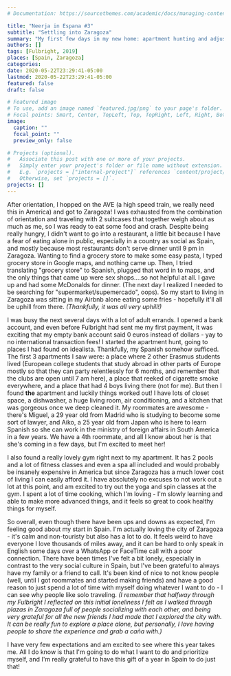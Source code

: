 ```yaml
---
# Documentation: https://sourcethemes.com/academic/docs/managing-content/

title: "Neerja in Espana #3"
subtitle: "Settling into Zaragoza"
summary: "My first few days in my new home: apartment hunting and adjusting"
authors: []
tags: [Fulbright, 2019]
places: [Spain, Zaragoza]
categories:
date: 2020-05-22T23:29:41-05:00
lastmod: 2020-05-22T23:29:41-05:00
featured: false
draft: false

# Featured image
# To use, add an image named `featured.jpg/png` to your page's folder.
# Focal points: Smart, Center, TopLeft, Top, TopRight, Left, Right, BottomLeft, Bottom, BottomRight.
image:
  caption: ""
  focal_point: ""
  preview_only: false

# Projects (optional).
#   Associate this post with one or more of your projects.
#   Simply enter your project's folder or file name without extension.
#   E.g. `projects = ["internal-project"]` references `content/project/deep-learning/index.md`.
#   Otherwise, set `projects = []`.
projects: []
---
```


After orientation, I hopped on the AVE (a high speed train, we really need this in America) and got to Zaragoza! I was exhausted from the combination of orientation and traveling with 2 suitcases that together weigh about as much as me, so I was ready to eat some food and crash. Despite being really hungry, I didn't want to go into a restaurant, a little bit because I have a fear of eating alone in public, especially in a country as social as Spain, and mostly because most restaurants don't serve dinner until 9 pm in Zaragoza. Wanting to find a grocery store to make some easy pasta, I typed grocery store in Google maps, and nothing came up. Then, I tried translating "grocery store" to Spanish, plugged that word in to maps, and the only things that came up were sex shops....so not helpful at all. I gave up and had some McDonalds for dinner. (The next day I realized I needed to be searching for "supermarket/supemercado", oops). So my start to living in Zaragoza was sitting in my Airbnb alone eating some fries - hopefully it'll all be uphill from there. *(Thankfully, it was all very uphill!)*

I was busy the next several days with a lot of adult errands. I opened a bank account, and even before Fulbright had sent me my first payment, it was  exciting that my empty bank account said 0 euros instead of dollars - yay to no international transaction fees! I started the apartment hunt, going to places I had found on idealista. Thankfully, my Spanish somehow sufficed. The first 3 apartments I saw were: a place where 2 other Erasmus students lived (European college students that study abroad in other parts of Europe mostly so that they can party relentlessly for 6 months, and remember that the clubs are open until 7 am here), a place that reeked of cigarette smoke everywhere, and a place that had 4 boys living there (not for me). But then I found **the** apartment and luckily things worked out! I have lots of closet space, a dishwasher, a huge living room, air conditioning, and a kitchen that was gorgeous once we deep cleaned it. My roommates are awesome - there's Miguel, a 29 year old from Madrid who is studying to become some sort of lawyer, and Aiko, a 25 year old from Japan who is here to learn Spanish so she can work in the ministry of foreign affairs in South America in a few years. We have a 4th roommate, and all I know about her is that she's coming in a few days, but I'm excited to meet her! 

I also found a really lovely gym right next to my apartment. It has 2 pools and a lot of fitness classes and even a spa all included and would probably be insanely expensive in America but since Zaragoza has a much lower cost of living I can easily afford it. I have absolutely no excuses to not work out a lot at this point, and am excited to try out the yoga and spin classes at the gym. I spent a lot of time cooking, which I'm loving - I'm slowly learning and able to make more advanced things, and it feels so great to cook healthy things for myself.

So overall, even though there have been ups and downs as expected, I'm feeling good about my start in Spain. I'm actually loving the city of Zaragoza - it's calm and non-touristy but also has a lot to do. It feels weird to have everyone I love thousands of miles away, and it can be hard to only speak in English some days over a WhatsApp or FaceTime call with a poor connection. There have been times I've felt a bit lonely, especially in contrast to the very social culture in Spain, but I've been grateful to always have my family or a friend to call. It's been kind of nice to not know people (well, until I got roommates and started making friends) and have a good reason to just spend a lot of time with myself doing whatever I want to do - I can see why people like solo traveling. *(I remember that halfway through my Fulbright I reflected on this initial loneliness I felt as I walked through plazas in Zaragoza full of people socializing with each other, and being very grateful for all the new friends I had made that I explored the city with. It can be really fun to explore a place alone, but personally, I love having people to share the experience and grab a caña with.)* 

I have very few expectations and am excited to see where this year takes me. All I do know is that I'm going to do what I want to do and prioritize myself, and I'm really grateful to have this gift of a year in Spain to do just that!